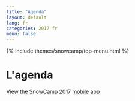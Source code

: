 ```yaml
---
title: "Agenda"
layout: default
lang: fr
categories: 2017 fr
menu: false
---
```

<div class="agenda-header ui vertical masthead center aligned segment">
  <div class="ui container">
    {% include themes/snowcamp/top-menu.html %}  
  </div>
  <div class="ui text container">
      <h1 class="ui header logo">
        L'agenda
      </h1>
  </div>
</div>

<div class="ui embed">
    <a id="sched-embed" data-sched-sidebar="no" href="http://snowcamp2017.sched.org/">View the SnowCamp 2017 mobile app</a><script type="text/javascript" src="http://snowcamp2017.sched.org/js/embed.js"></script>
</div>
